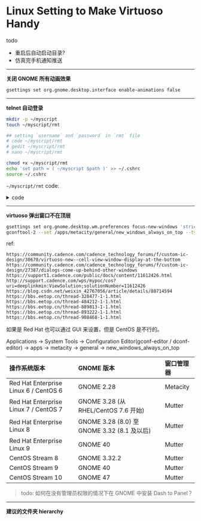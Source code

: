 # Linux Setting to Make Virtuoso Handy

todo

- 重启后自动启动目录?
- 仿真完手机通知推送

---

**关闭 GNOME 所有动画效果**

```bash
gsettings set org.gnome.desktop.interface enable-animations false
```

---

**telnet 自动登录**

```bash
mkdir -p ~/myscript
touch ~/myscript/rmt

## setting `username` and `password` in `rmt` file
# code ~/myscript/rmt
# gedit ~/myscript/rmt
# nano ~/myscript/rmt

chmod +x ~/myscript/rmt
echo 'set path = ( ~/myscript $path )' >> ~/.cshrc
source ~/.cshrc
```


`~/myscript/rmt` code: 

<details>
<summary>code</summary>

```bash
#!/usr/bin/expect -f

set timeout 10
set user "username"
set pass "password"

if {$argc < 1} {
  puts "Usage: $argv0 <hostname_or_ip> \[command_to_run]"
  exit 1
}

set server [lindex $argv 0]
set command [lrange $argv 1 end]

spawn telnet $server

expect {
  timeout {
    puts "Connection to $server timed out."
    exit 1
  }
  eof {
    puts "Connection to $server failed or was closed."
    exit 1
  }
  "*ogin incorrect" {
    puts "Login failed: incorrect username or password."
    exit 1
  }
  "*ogin:" {
    send "$user\r"
    exp_continue
  }
  "*assword:" {
    send "$pass\r"
  }
}

expect {
  -re {[#$%>\]] ?$} {
    if {[string length $command] > 0} {
      send "$command\r"
    }
  }
  timeout {
    puts "Did not get a command prompt after login."
    exit 1
  }
}

interact
```

todo: 

> 这个脚本有一个问题：当我执行 rmt server01，然后执行了一些命令并完成后，我通过 GUI 的叉按钮关闭 terminal 时，terminal 会弹出一个窗口 "there is still a process running in this terminal. closing the terminal will kill it." 应该是由于 expect 在跑导致的。如何让 terminal 在这种情况下不提示这个？（但是其他要提示的情况还是要提示的，例如 top 后想要直接关闭时，terminal 的提示）

```bash
proc cleanup {} {
    catch {close}
    catch {wait}
    exit 0
}

## Choice 1
trap cleanup {SIGHUP SIGINT SIGTERM}
## Choice 2
trap cleanup {INT TERM HUP}


## Choice 1
interact {
    eof {
        cleanup
    }
}
## Choice 2
interact {
    eof { 
        inter_return 
    }
} -escape \001
## Choice 3
interact {
    -re {(?i)^(exit|logout)\r?$} { inter_return }
    eof { inter_return }
    -o
    eof { inter_return }
} -escape \035

cleanup
```

</details>

---

**virtuoso 弹出窗口不在顶层**

```bash
gsettings set org.gnome.desktop.wm.preferences focus-new-windows 'strict'
gconftool-2 --set /apps/metacity/general/new_windows_always_on_top --type bool true
```

ref:

```url
https://community.cadence.com/cadence_technology_forums/f/custom-ic-design/30670/virtuoso-new--cell-view-window-display-at-the-bottom
https://community.cadence.com/cadence_technology_forums/f/custom-ic-design/27387/dialogs-come-up-behind-other-windows
https://support1.cadence.com/public/docs/content/11612426.html
http://support.cadence.com/wps/mypoc/cos?uri=deeplinkmin:ViewSolution;solutionNumber=11612426
https://blog.csdn.net/weixin_42767056/article/details/88714594
https://bbs.eetop.cn/thread-328477-1-1.html
https://bbs.eetop.cn/thread-484212-1-1.html
https://bbs.eetop.cn/thread-889813-1-1.html
https://bbs.eetop.cn/thread-893222-1-1.html
https://bbs.eetop.cn/thread-908468-1-1.html
```

如果是 Red Hat 也可以通过 GUI 来设置，但是 CentOS 是不行的。

Applications -> System Tools -> Configuration Editor(gconf-editor / dconf-editor) -> apps -> metacity -> general -> new_windows_always_on_top


<!--
virtuoso dialogs come up behind other windows. I'm using RHEL 7.9 with GNOME 3.28. `dconf-editor` and `gconf-editor` are not installed, and I don't have suto permission.

```
gsettings set org.gnome.shell.overrides attach-modal-dialogs false
gsettings set org.gnome.mutter attach-modal-dialogs false
gsettings set org.gnome.shell attach-modal-dialogs false
gsettings set org.gnome.desktop.wm.preferences focus-new-windows 'strict'
gsettings set org.gnome.desktop.wm.preferences focus-mode 'click'
```
-->

| 操作系统版本                 | GNOME 版本                                  | 窗口管理器 |
| :--------------------------- | :------------------------------------------ | :--------- |
| Red Hat Enterprise Linux 6 / CentOS 6 | GNOME 2.28                                  | Metacity   |
| Red Hat Enterprise Linux 7 / CentOS 7 | GNOME 3.28 (从 RHEL/CentOS 7.6 开始)        | Mutter     |
| Red Hat Enterprise Linux 8   | GNOME 3.28 (8.0) 至 GNOME 3.32 (8.1 及以后) | Mutter     |
| Red Hat Enterprise Linux 9   | GNOME 40                                    | Mutter     |
| CentOS Stream 8              | GNOME 3.32.2                                | Mutter     |
| CentOS Stream 9              | GNOME 40                                    | Mutter     |
| CentOS Stream 10             | GNOME 47                                    | Mutter     |


> todo: 如何在没有管理员权限的情况下在 GNOME 中安装 Dash to Panel？

---

**建议的文件夹 hierarchy**


